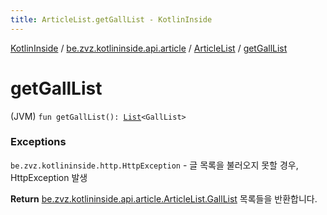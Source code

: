```yaml
---
title: ArticleList.getGallList - KotlinInside
---
```


[KotlinInside](../../index.html) / [be.zvz.kotlininside.api.article](../index.html) / [ArticleList](index.html) / [getGallList](./get-gall-list.html)

# getGallList

(JVM) `fun getGallList(): `[`List`](https://kotlinlang.org/api/latest/jvm/stdlib/kotlin.collections/-list/index.html)`<GallList>`

### Exceptions

`be.zvz.kotlininside.http.HttpException` - 글 목록을 불러오지 못할 경우, HttpException 발생

**Return**
[be.zvz.kotlininside.api.article.ArticleList.GallList](-gall-list/index.html) 목록들을 반환합니다.

